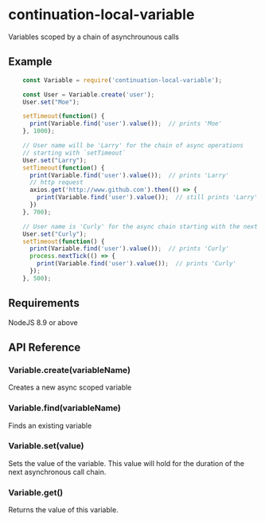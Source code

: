 # continuation-local-variable
Variables scoped by a chain of asynchrounous calls

## Example

```js
    const Variable = require('continuation-local-variable');

    const User = Variable.create('user');
    User.set("Moe");

    setTimeout(function() {
      print(Variable.find('user').value());  // prints 'Moe'
    }, 1000);

    // User name will be 'Larry' for the chain of async operations
    // starting with `setTimeout`
    User.set("Larry");
    setTimeout(function() {
      print(Variable.find('user').value());  // prints 'Larry'
      // http request
      axios.get('http://www.github.com').then(() => {
        print(Variable.find('user').value());  // still prints 'Larry'
      })
    }, 700);

    // User name is 'Curly' for the async chain starting with the next `setTimeout`
    User.set("Curly");
    setTimeout(function() {
      print(Variable.find('user').value());  // prints 'Curly'
      process.nextTick(() => {
        print(Variable.find('user').value());  // prints 'Curly'
      });
    }, 500);

```

## Requirements

NodeJS 8.9 or above

## API  Reference

### Variable.create(variableName)
Creates a new async scoped variable

### Variable.find(variableName)
Finds an existing variable

### Variable.set(value)
Sets the value of the variable.
This value will hold for the duration of the next asynchronous call chain.

### Variable.get()
Returns the value of this variable.








